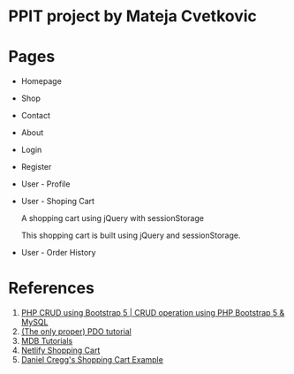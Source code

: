 PPIT project by Mateja Cvetkovic
================================


# Pages

* Homepage

* Shop

* Contact

* About

* Login

* Register

* User - Profile

* User - Shoping Cart
    
    A shopping cart using jQuery with sessionStorage

    This shopping cart is built using jQuery and sessionStorage. 

* User - Order History



# References
1. [PHP CRUD using Bootstrap 5 | CRUD operation using PHP Bootstrap 5 & MySQL](https://www.fundaofwebit.com/post/php-crud-using-bootstrap-5-example)
2. [(The only proper) PDO tutorial](https://phpdelusions.net/pdo)
3. [MDB Tutorials](https://mdbootstrap.com/docs/standard/design-blocks/)
4. [Netlify Shopping Cart](https://shoppingcartexample.netlify.com) 
5. [Daniel Cregg's Shopping Cart Example](https://danielcregg.github.io/shoppingcart/)
